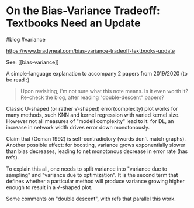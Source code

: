 # On the Bias-Variance Tradeoff: Textbooks Need an Update

#blog #variance

https://www.bradyneal.com/bias-variance-tradeoff-textbooks-update

See: [[bias-variance]]

A simple-language explanation to accompany 2 papers from 2019/2020 (to be read :)

> Upon revisiting, I'm not sure what this note means. Is it even worth it? Re-check the blog, after reading "double-descent" papers?

Classic U-shaped (or rather √-shaped) error(complexity) plot works for many methods, such KNN and kernel regression with varied kernel size. However not all measures of "modell complexity" lead to it: for DL, an increase in network width drives error down monotonously. 

Claim that (Geman 1992) is self-contradictory (words don't match graphs). Another possible effect: for boosting, variance grows exponentially slower than bias decreases, leading to net monotonous decrease in error rate (has refs). 

To explain this all, one needs to split variance into "variance due to sampling" and "variance due to optimization". It is the second term that defines whether a particular method will produce variance growing higher enough to result in a √-shaped plot. 

Some comments on "double descent", with refs that parallel this work.